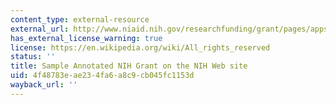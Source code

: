 ```yaml
---
content_type: external-resource
external_url: http://www.niaid.nih.gov/researchfunding/grant/pages/appsamples.aspx
has_external_license_warning: true
license: https://en.wikipedia.org/wiki/All_rights_reserved
status: ''
title: Sample Annotated NIH Grant on the NIH Web site
uid: 4f48783e-ae23-4fa6-a8c9-cb045fc1153d
wayback_url: ''
---
```

